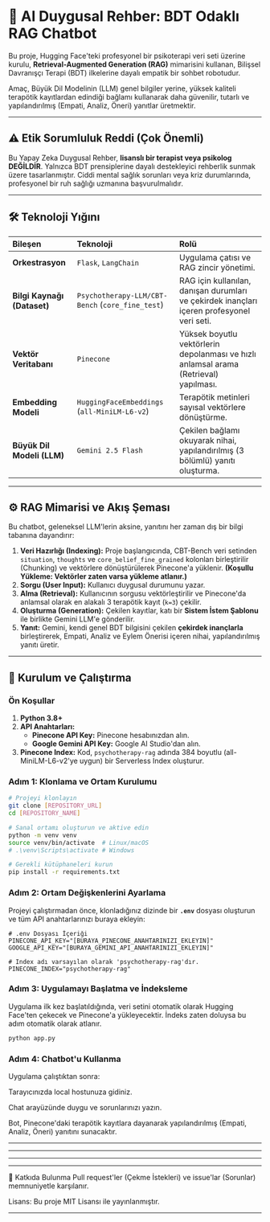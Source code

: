 # 💬 AI Duygusal Rehber: BDT Odaklı RAG Chatbot

Bu proje, Hugging Face'teki profesyonel bir psikoterapi veri seti üzerine kurulu, **Retrieval-Augmented Generation (RAG)** mimarisini kullanan, Bilişsel Davranışçı Terapi (BDT) ilkelerine dayalı empatik bir sohbet robotudur.

Amaç, Büyük Dil Modelinin (LLM) genel bilgiler yerine, yüksek kaliteli terapötik kayıtlardan edindiği bağlamı kullanarak daha güvenilir, tutarlı ve yapılandırılmış (Empati, Analiz, Öneri) yanıtlar üretmektir.

---

## ⚠️ Etik Sorumluluk Reddi (Çok Önemli)

Bu Yapay Zeka Duygusal Rehber, **lisanslı bir terapist veya psikolog DEĞİLDİR**. Yalnızca BDT prensiplerine dayalı destekleyici rehberlik sunmak üzere tasarlanmıştır. Ciddi mental sağlık sorunları veya kriz durumlarında, profesyonel bir ruh sağlığı uzmanına başvurulmalıdır.

---

## 🛠️ Teknoloji Yığını

| Bileşen | Teknoloji | Rolü |
| :--- | :--- | :--- |
| **Orkestrasyon**| `Flask`, `LangChain` | Uygulama çatısı ve RAG zincir yönetimi. |
| **Bilgi Kaynağı (Dataset)**| `Psychotherapy-LLM/CBT-Bench` (`core_fine_test`) | RAG için kullanılan, danışan durumları ve çekirdek inançları içeren profesyonel veri seti. |
| **Vektör Veritabanı**| `Pinecone` | Yüksek boyutlu vektörlerin depolanması ve hızlı anlamsal arama (Retrieval) yapılması. |
| **Embedding Modeli**| `HuggingFaceEmbeddings` (`all-MiniLM-L6-v2`) | Terapötik metinleri sayısal vektörlere dönüştürme. |
| **Büyük Dil Modeli (LLM)**| `Gemini 2.5 Flash` | Çekilen bağlamı okuyarak nihai, yapılandırılmış (3 bölümlü) yanıtı oluşturma. |

---

## ⚙️ RAG Mimarisi ve Akış Şeması

Bu chatbot, geleneksel LLM'lerin aksine, yanıtını her zaman dış bir bilgi tabanına dayandırır:

1.  **Veri Hazırlığı (Indexing):** Proje başlangıcında, CBT-Bench veri setinden `situation`, `thoughts` ve `core_belief_fine_grained` kolonları birleştirilir (Chunking) ve vektörlere dönüştürülerek Pinecone'a yüklenir. **(Koşullu Yükleme: Vektörler zaten varsa yükleme atlanır.)**
2.  **Sorgu (User Input):** Kullanıcı duygusal durumunu yazar.
3.  **Alma (Retrieval):** Kullanıcının sorgusu vektörleştirilir ve Pinecone'da anlamsal olarak en alakalı 3 terapötik kayıt (`k=3`) çekilir.
4.  **Oluşturma (Generation):** Çekilen kayıtlar, katı bir **Sistem İstem Şablonu** ile birlikte Gemini LLM'e gönderilir.
5.  **Yanıt:** Gemini, kendi genel BDT bilgisini çekilen **çekirdek inançlarla** birleştirerek, Empati, Analiz ve Eylem Önerisi içeren nihai, yapılandırılmış yanıtı üretir.

---

## 🚀 Kurulum ve Çalıştırma

### Ön Koşullar

1.  **Python 3.8+**
2.  **API Anahtarları:**
    * **Pinecone API Key:** Pinecone hesabınızdan alın.
    * **Google Gemini API Key:** Google AI Studio'dan alın.
3.  **Pinecone Index:** Kod, `psychotherapy-rag` adında 384 boyutlu (all-MiniLM-L6-v2'ye uygun) bir Serverless Index oluşturur.

### Adım 1: Klonlama ve Ortam Kurulumu

```bash
# Projeyi klonlayın
git clone [REPOSITORY_URL]
cd [REPOSITORY_NAME]

# Sanal ortamı oluşturun ve aktive edin
python -m venv venv
source venv/bin/activate  # Linux/macOS
# .\venv\Scripts\activate # Windows

# Gerekli kütüphaneleri kurun
pip install -r requirements.txt

```

### Adım 2: Ortam Değişkenlerini Ayarlama

Projeyi çalıştırmadan önce, klonladığınız dizinde bir **`.env`** dosyası oluşturun ve tüm API anahtarlarınızı buraya ekleyin:

```dotenv
# .env Dosyası İçeriği
PINECONE_API_KEY="[BURAYA_PINECONE_ANAHTARINIZI_EKLEYIN]"
GOOGLE_API_KEY="[BURAYA_GEMINI_API_ANAHTARINIZI_EKLEYIN]"

# Index adı varsayılan olarak 'psychotherapy-rag'dır.
PINECONE_INDEX="psychotherapy-rag"

```

### Adım 3: Uygulamayı Başlatma ve İndeksleme

Uygulama ilk kez başlatıldığında, veri setini otomatik olarak Hugging Face'ten çekecek ve Pinecone'a yükleyecektir. İndeks zaten doluysa bu adım otomatik olarak atlanır.

```bash
python app.py

```

### Adım 4: Chatbot'u Kullanma


Uygulama çalıştıktan sonra:

Tarayıcınızda local hostunuza gidiniz.

Chat arayüzünde duygu ve sorunlarınızı yazın.

Bot, Pinecone'daki terapötik kayıtlara dayanarak yapılandırılmış (Empati, Analiz, Öneri) yanıtını sunacaktır.

---
---
---
---

🤝 Katkıda Bulunma
Pull request'ler (Çekme İstekleri) ve issue'lar (Sorunlar) memnuniyetle karşılanır.

Lisans: Bu proje MIT Lisansı ile yayınlanmıştır.

---

